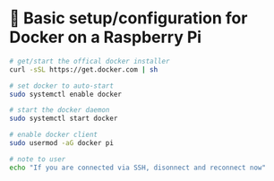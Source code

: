 # :whale: Basic setup/configuration for Docker on a Raspberry Pi

```bash
# get/start the offical docker installer
curl -sSL https://get.docker.com | sh

# set docker to auto-start
sudo systemctl enable docker

# start the docker daemon
sudo systemctl start docker

# enable docker client
sudo usermod -aG docker pi

# note to user
echo "If you are connected via SSH, disonnect and reconnect now"
```
